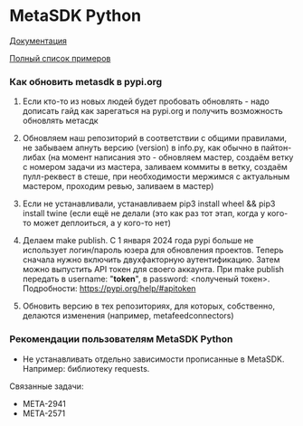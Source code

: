 # MetaSDK Python

[Документация](http://metasdk.readthedocs.io/)

[Полный список примеров](https://github.com/devision-io/metasdk/tree/master/metasdk/examples/)

### Как обновить metasdk в pypi.org

1. Если кто-то из новых людей будет пробовать обновлять - надо дописать гайд как зарегаться на pypi.org и получить возможность обновлять метасдк

2. Обновляем наш репозиторий в соответствии с общими правилами, не забываем апнуть версию (version) в info.py, как обычно в пайтон-либах (на момент написания это - обновляем мастер, создаём ветку с номером задачи из мастера, заливаем коммиты в ветку, создаём пулл-реквест в стеше, при необходимости мержимся с актуальным мастером, проходим ревью, заливаем в мастер)

3. Если не устанавливали, устанавливаем pip3 install wheel && pip3 install twine (если ещё не делали (это как раз тот этап, когда у кого-то может деплоиться, а у кого-то нет)

4. Делаем make publish. С 1 января 2024 года pypi больше не использует логин/пароль юзера для обновления проектов. Теперь сначала нужно включить двухфакторную аутентификацию.
Затем можно выпустить API токен для своего аккаунта. При make publish передать в username: "__token__", в password: <полученый токен>. Подробности: https://pypi.org/help/#apitoken

5. Обновить версию в тех репозиториях, для которых, собственно, делаются изменения (например, metafeedconnectors)


### Рекомендации пользователям MetaSDK Python
- Не устанавливать отдельно зависимости прописанные в MetaSDK. Например: библиотеку requests.

Связанные задачи:
- META-2941
- META-2571

